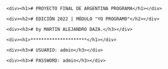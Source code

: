 <html>
  <body>
    
    <div><h1># PROYECTO FINAL DE ARGENTINA PROGRAMA</h1></div>
    
    <div><h2># EDICIÓN 2022 | MÓDULO "YO PROGRAMO"</h2></div>
    
    <div><h3># by MARTIN ALEJANDRO DAZA.</h3></div>
    
    <div><h1>*********************</h1></div>
    
    <div><h3># USUARIO: admin</h3></div>
    
    <div><h3># PASSWORD: admin</h3></div>
    
  </body>
</html>
